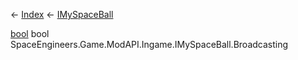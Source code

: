 ← [Index](Api-Index) ← [IMySpaceBall](SpaceEngineers.Game.ModAPI.Ingame.IMySpaceBall)

[bool](System.Boolean) bool SpaceEngineers.Game.ModAPI.Ingame.IMySpaceBall.Broadcasting